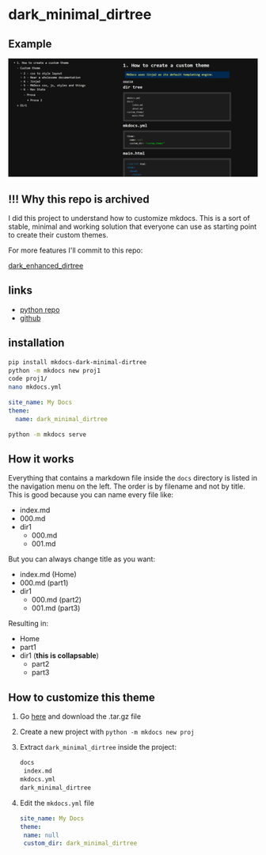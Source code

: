 # dark_minimal_dirtree

## Example

![example.png](example.png)

## !!! Why this repo is archived

I did this project to understand how to customize mkdocs.
This is a sort of stable, minimal and working solution that everyone can use as starting point to create their custom themes.

For more features I'll commit to this repo:

[dark_enhanced_dirtree](https://github.com/Jakkins/dark_enhanced_dirtree)

## links

- [python repo](https://pypi.org/project/mkdocs-dark-minimal-dirtree/)
- [github](https://github.com/Jakkins/dark_minimal_dirtree)

## installation

```bash
pip install mkdocs-dark-minimal-dirtree
python -m mkdocs new proj1
code proj1/
nano mkdocs.yml
```

```yml
site_name: My Docs
theme:
  name: dark_minimal_dirtree
```

```bash
python -m mkdocs serve
```

## How it works

Everything that contains a markdown file inside the `docs` directory is listed in the navigation menu on the left.
The order is by filename and not by title.
This is good because you can name every file like:

- index.md
- 000.md
- dir1
  - 000.md
  - 001.md

But you can always change title as you want:

- index.md (Home)
- 000.md (part1)
- dir1
  - 000.md (part2)
  - 001.md (part3)

Resulting in:

- Home
- part1
- dir1 (**this is collapsable**)
  - part2
  - part3

## How to customize this theme

1. Go [here](https://pypi.org/project/mkdocs-dark-minimal-dirtree/#files) and download the .tar.gz file
2. Create a new project with `python -m mkdocs new proj`
3. Extract `dark_minimal_dirtree` inside the project:

   ```txt
   docs
   	index.md
   mkdocs.yml
   dark_minimal_dirtree
   ```

4. Edit the `mkdocs.yml` file

   ```yaml
   site_name: My Docs
   theme:
   	name: null
   	custom_dir: dark_minimal_dirtree
   ```
